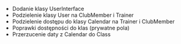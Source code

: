 - Dodanie klasy UserInterface
- Podzielenie klasy User na ClubMember i Trainer
- Podzielenie dostępu do klasy Calendar na Trainer i ClubMember
- Poprawki dostępności do klas (prywatne pola)
- Przerzucenie daty z Calendar do Class